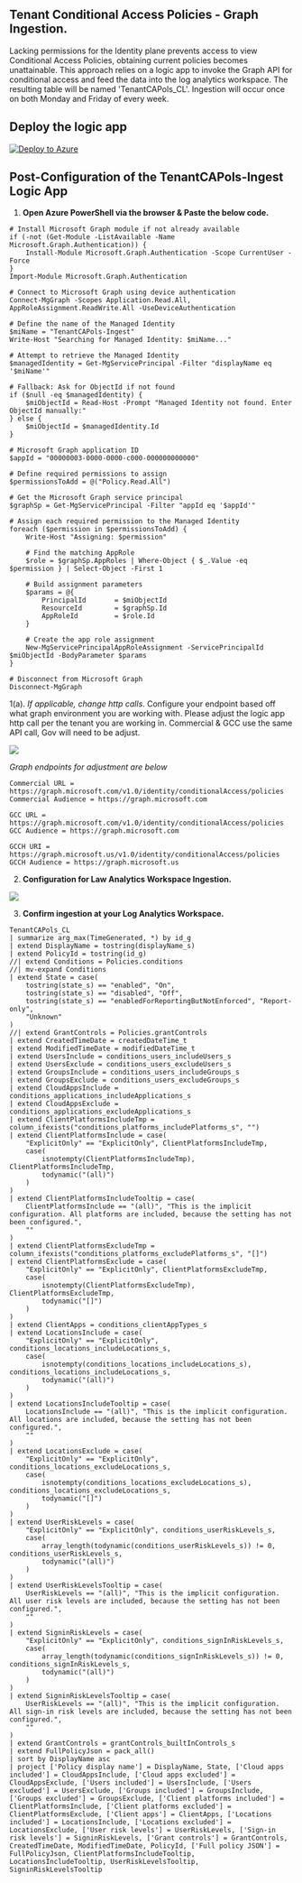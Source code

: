 ## Tenant Conditional Access Policies - Graph Ingestion. ##

Lacking permissions for the Identity plane prevents access to view Conditional Access Policies, obtaining current policies becomes unattainable. This approach relies on a logic app to invoke the Graph API for conditional access and feed the data into the log analytics workspace. The resulting table will be named 'TenantCAPols_CL'. Ingestion will occur once on both Monday and Friday of every week.

## Deploy the logic app

[![Deploy to Azure](https://aka.ms/deploytoazurebutton)](https://portal.azure.com/#create/Microsoft.Template/uri/https%3A%2F%2Fraw.githubusercontent.com%2FCyberlorians%2FLogicApps%2Fmain%2FTenantCAPols-Ingest.json)


## Post-Configuration of the TenantCAPols-Ingest Logic App


1.  **Open Azure PowerShell via the browser & Paste the below code.**

```
# Install Microsoft Graph module if not already available
if (-not (Get-Module -ListAvailable -Name Microsoft.Graph.Authentication)) {
    Install-Module Microsoft.Graph.Authentication -Scope CurrentUser -Force
}
Import-Module Microsoft.Graph.Authentication

# Connect to Microsoft Graph using device authentication
Connect-MgGraph -Scopes Application.Read.All, AppRoleAssignment.ReadWrite.All -UseDeviceAuthentication

# Define the name of the Managed Identity
$miName = "TenantCAPols-Ingest"
Write-Host "Searching for Managed Identity: $miName..."

# Attempt to retrieve the Managed Identity
$managedIdentity = Get-MgServicePrincipal -Filter "displayName eq '$miName'"

# Fallback: Ask for ObjectId if not found
if ($null -eq $managedIdentity) {
    $miObjectId = Read-Host -Prompt "Managed Identity not found. Enter ObjectId manually:"
} else {
    $miObjectId = $managedIdentity.Id
}

# Microsoft Graph application ID
$appId = "00000003-0000-0000-c000-000000000000"

# Define required permissions to assign
$permissionsToAdd = @("Policy.Read.All")

# Get the Microsoft Graph service principal
$graphSp = Get-MgServicePrincipal -Filter "appId eq '$appId'"

# Assign each required permission to the Managed Identity
foreach ($permission in $permissionsToAdd) {
    Write-Host "Assigning: $permission"

    # Find the matching AppRole
    $role = $graphSp.AppRoles | Where-Object { $_.Value -eq $permission } | Select-Object -First 1

    # Build assignment parameters
    $params = @{
        PrincipalId       = $miObjectId
        ResourceId        = $graphSp.Id
        AppRoleId         = $role.Id
    }

    # Create the app role assignment
    New-MgServicePrincipalAppRoleAssignment -ServicePrincipalId $miObjectId -BodyParameter $params
}

# Disconnect from Microsoft Graph
Disconnect-MgGraph

```

1(a). *If applicable, change http calls*. Configure your endpoint based off what graph environment you are working with. Please adjust the logic app http call per the tenant you are working in. Commercial & GCC use the same API call, Gov will need to be adjust.

![](https://github.com/Cyberlorians/uploadedimages/blob/main/autocapgetcond.png)

*Graph endpoints for adjustment are below*

```
Commercial URL = https://graph.microsoft.com/v1.0/identity/conditionalAccess/policies
Commercial Audience = https://graph.microsoft.com

GCC URL = https://graph.microsoft.com/v1.0/identity/conditionalAccess/policies
GCC Audience = https://graph.microsoft.com

GCCH URI = https://graph.microsoft.us/v1.0/identity/conditionalAccess/policies
GCCH Audience = https://graph.microsoft.us
```


2. **Configuration for Law Analytics Workspace Ingestion.**

![](https://github.com/Cyberlorians/uploadedimages/blob/main/cacismlaw.png)

3. **Confirm ingestion at your Log Analytics Workspace.**

```
TenantCAPols_CL
| summarize arg_max(TimeGenerated, *) by id_g
| extend DisplayName = tostring(displayName_s)
| extend PolicyId = tostring(id_g)
//| extend Conditions = Policies.conditions
//| mv-expand Conditions
| extend State = case(
    tostring(state_s) == "enabled", "On",
    tostring(state_s) == "disabled", "Off",
    tostring(state_s) == "enabledForReportingButNotEnforced", "Report-only",
    "Unknown"
)
//| extend GrantControls = Policies.grantControls
| extend CreatedTimeDate = createdDateTime_t
| extend ModifiedTimeDate = modifiedDateTime_t
| extend UsersInclude = conditions_users_includeUsers_s
| extend UsersExclude = conditions_users_excludeUsers_s
| extend GroupsInclude = conditions_users_includeGroups_s
| extend GroupsExclude = conditions_users_excludeGroups_s
| extend CloudAppsInclude = conditions_applications_includeApplications_s
| extend CloudAppsExclude = conditions_applications_excludeApplications_s
| extend ClientPlatformsIncludeTmp = column_ifexists("conditions_platforms_includePlatforms_s", "")
| extend ClientPlatformsInclude = case(
    "ExplicitOnly" == "ExplicitOnly", ClientPlatformsIncludeTmp,
    case(
        isnotempty(ClientPlatformsIncludeTmp), ClientPlatformsIncludeTmp, 
        todynamic("(all)")
    )
)
| extend ClientPlatformsIncludeTooltip = case(
    ClientPlatformsInclude == "(all)", "This is the implicit configuration. All platforms are included, because the setting has not been configured.",
    ""
)
| extend ClientPlatformsExcludeTmp = column_ifexists("conditions_platforms_excludePlatforms_s", "[]")
| extend ClientPlatformsExclude = case(
    "ExplicitOnly" == "ExplicitOnly", ClientPlatformsExcludeTmp,
    case(
        isnotempty(ClientPlatformsExcludeTmp), ClientPlatformsExcludeTmp,
        todynamic("[]")
    )
)
| extend ClientApps = conditions_clientAppTypes_s
| extend LocationsInclude = case(
    "ExplicitOnly" == "ExplicitOnly", conditions_locations_includeLocations_s,
    case(
        isnotempty(conditions_locations_includeLocations_s), conditions_locations_includeLocations_s,
        todynamic("(all)")
    )
)
| extend LocationsIncludeTooltip = case(
    LocationsInclude == "(all)", "This is the implicit configuration. All locations are included, because the setting has not been configured.",
    ""
)
| extend LocationsExclude = case(
    "ExplicitOnly" == "ExplicitOnly", conditions_locations_excludeLocations_s,
    case(
        isnotempty(conditions_locations_excludeLocations_s), conditions_locations_excludeLocations_s,
        todynamic("[]")
    )
)
| extend UserRiskLevels = case(
    "ExplicitOnly" == "ExplicitOnly", conditions_userRiskLevels_s,
    case(
        array_length(todynamic(conditions_userRiskLevels_s)) != 0, conditions_userRiskLevels_s,
        todynamic("(all)")
    )
)
| extend UserRiskLevelsTooltip = case(
    UserRiskLevels == "(all)", "This is the implicit configuration. All user risk levels are included, because the setting has not been configured.",
    ""
)
| extend SigninRiskLevels = case(
    "ExplicitOnly" == "ExplicitOnly", conditions_signInRiskLevels_s,
    case(
        array_length(todynamic(conditions_signInRiskLevels_s)) != 0, conditions_signInRiskLevels_s,
        todynamic("(all)")
    )
)
| extend SigninRiskLevelsTooltip = case(
    UserRiskLevels == "(all)", "This is the implicit configuration. All sign-in risk levels are included, because the setting has not been configured.",
    ""
)
| extend GrantControls = grantControls_builtInControls_s
| extend FullPolicyJson = pack_all()
| sort by DisplayName asc
| project ['Policy display name'] = DisplayName, State, ['Cloud apps included'] = CloudAppsInclude, ['Cloud apps excluded'] = CloudAppsExclude, ['Users included'] = UsersInclude, ['Users excluded'] = UsersExclude, ['Groups included'] = GroupsInclude, ['Groups excluded'] = GroupsExclude, ['Client platforms included'] = ClientPlatformsInclude, ['Client platforms excluded'] = ClientPlatformsExclude, ['Client apps'] = ClientApps, ['Locations included'] = LocationsInclude, ['Locations excluded'] = LocationsExclude, ['User risk levels'] = UserRiskLevels, ['Sign-in risk levels'] = SigninRiskLevels, ['Grant controls'] = GrantControls, CreatedTimeDate, ModifiedTimeDate, PolicyId, ['Full policy JSON'] = FullPolicyJson, ClientPlatformsIncludeTooltip, LocationsIncludeTooltip, UserRiskLevelsTooltip, SigninRiskLevelsTooltip
```


